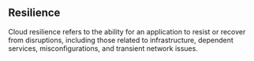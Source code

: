 ## Resilience

Cloud resilience refers to the ability for an application to resist or recover from disruptions, including those related to infrastructure, dependent services, misconfigurations, and transient network issues.
